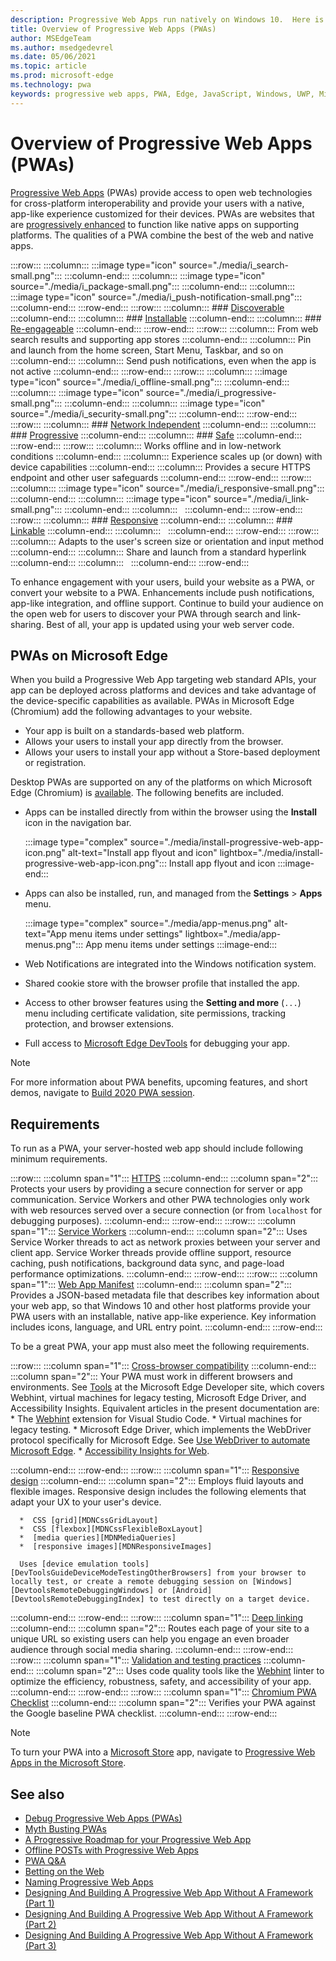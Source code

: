 ```yaml
---
description: Progressive Web Apps run natively on Windows 10.  Here is everything you need to know as a web developer.
title: Overview of Progressive Web Apps (PWAs)
author: MSEdgeTeam
ms.author: msedgedevrel
ms.date: 05/06/2021
ms.topic: article
ms.prod: microsoft-edge
ms.technology: pwa
keywords: progressive web apps, PWA, Edge, JavaScript, Windows, UWP, Microsoft Store
---
```

# Overview of Progressive Web Apps (PWAs)

[Progressive Web Apps][MDNApps] (PWAs) provide access to open web technologies for cross-platform interoperability and provide your users with a native, app-like experience customized for their devices.  PWAs are websites that are [progressively enhanced][AListApartUnderstandingProgressiveEnhancement] to function like native apps on supporting platforms.  The qualities of a PWA combine the best of the web and native apps.

:::row:::
    :::column:::
        :::image type="icon" source="./media/i_search-small.png":::
    :::column-end:::
    :::column:::
        :::image type="icon" source="./media/i_package-small.png":::
    :::column-end:::
    :::column:::
        :::image type="icon" source="./media/i_push-notification-small.png":::
    :::column-end:::
:::row-end:::
:::row:::
    :::column:::
        ### [Discoverable][MDNPwaAdvantagesDiscoverable]
    :::column-end:::
    :::column:::
        ### [Installable][MDNPwaAdvantagesInstallable]
    :::column-end:::
    :::column:::
        ### [Re-engageable][MDNPwaAdvantagesReEngageable]
    :::column-end:::
:::row-end:::
:::row:::
    :::column:::
        From web search results and supporting app stores
    :::column-end:::
    :::column:::
        Pin and launch from the home screen, Start Menu, Taskbar, and so on
    :::column-end:::
    :::column:::
        Send push notifications, even when the app is not active
    :::column-end:::
:::row-end:::
:::row:::
    :::column:::
        :::image type="icon" source="./media/i_offline-small.png":::
    :::column-end:::
    :::column:::
        :::image type="icon" source="./media/i_progressive-small.png":::
    :::column-end:::
    :::column:::
        :::image type="icon" source="./media/i_security-small.png":::
    :::column-end:::
:::row-end:::
:::row:::
    :::column:::
        ### [Network Independent][MDNPwaAdvantagesNetworkIndependent]
    :::column-end:::
    :::column:::
        ### [Progressive][MDNPwaAdvantagesProgressive]
    :::column-end:::
    :::column:::
        ### [Safe][MDNPwaAdvantagesSafe]
    :::column-end:::
:::row-end:::
:::row:::
    :::column:::
        Works offline and in low-network conditions
    :::column-end:::
    :::column:::
        Experience scales up (or down) with device capabilities
    :::column-end:::
    :::column:::
        Provides a secure HTTPS endpoint and other user safeguards
    :::column-end:::
:::row-end:::
:::row:::
    :::column:::
        :::image type="icon" source="./media/i_responsive-small.png":::
    :::column-end:::
    :::column:::
        :::image type="icon" source="./media/i_link-small.png":::
    :::column-end:::
    :::column:::
        &nbsp;
    :::column-end:::
:::row-end:::
:::row:::
    :::column:::
        ### [Responsive][MDNPwaAdvantagesResponsive]
    :::column-end:::
    :::column:::
        ### [Linkable][MDNPwaAdvantagesLinkable]
    :::column-end:::
    :::column:::
        &nbsp;
    :::column-end:::
:::row-end:::
:::row:::
    :::column:::
        Adapts to the user's screen size or orientation and input method
    :::column-end:::
    :::column:::
        Share and launch from a standard hyperlink
    :::column-end:::
    :::column:::
        &nbsp;
    :::column-end:::
:::row-end:::

To enhance engagement with your users, build your website as a PWA, or convert your website to a PWA.  Enhancements include push notifications, app-like integration, and offline support. Continue to build your audience on the open web for users to discover your PWA through search and link-sharing. Best of all, your app is updated using your web server code.


<!-- ====================================================================== -->
## PWAs on Microsoft Edge

When you build a Progressive Web App targeting web standard APIs, your app can be deployed across platforms and devices and take advantage of the device-specific capabilities as available.  PWAs in Microsoft Edge \(Chromium\) add the following advantages to your website.

*   Your app is built on a standards-based web platform.
*   Allows your users to install your app directly from the browser.
*   Allows your users to install your app without a Store-based deployment or registration.

Desktop PWAs are supported on any of the platforms on which Microsoft Edge \(Chromium\) is [available](https://www.microsoft.com/edge). The following benefits are included.

*   Apps can be installed directly from within the browser using the **Install** icon in the navigation bar.

    :::image type="complex" source="./media/install-progressive-web-app-icon.png" alt-text="Install app flyout and icon" lightbox="./media/install-progressive-web-app-icon.png":::
       Install app flyout and icon
    :::image-end:::

*   Apps can also be installed, run, and managed from the **Settings** > **Apps** menu.

    :::image type="complex" source="./media/app-menus.png" alt-text="App menu items under settings" lightbox="./media/app-menus.png":::
       App menu items under settings
    :::image-end:::

*   Web Notifications are integrated into the Windows notification system.
*   Shared cookie store with the browser profile that installed the app.
*   Access to other browser features using the **Setting and more** \(`...`\) menu including certificate validation, site permissions, tracking protection, and browser extensions.
*   Full access to [Microsoft Edge DevTools][DevtoolsProgressiveWebApps] for debugging your app.

> [!NOTE]
> For more information about PWA benefits, upcoming features, and short demos, navigate to [Build 2020 PWA session][BuildVideo].


<!-- ====================================================================== -->
## Requirements

To run as a PWA, your server-hosted web app should include following minimum requirements.

:::row:::
   :::column span="1":::
      [HTTPS][WikiHttps]
   :::column-end:::
   :::column span="2":::
      Protects your users by providing a secure connection for server or app communication.  Service Workers and other PWA technologies only work with web resources served over a secure connection \(or from `localhost` for debugging purposes\).
   :::column-end:::
:::row-end:::
:::row:::
   :::column span="1":::
      [Service Workers][MDNServiceWorkerApi]
   :::column-end:::
   :::column span="2":::
      Uses Service Worker threads to act as network proxies between your server and client app.  Service Worker threads provide offline support, resource caching, push notifications, background data sync, and  page-load performance optimizations.
   :::column-end:::
:::row-end:::
:::row:::
   :::column span="1":::
      [Web App Manifest][MDNWebAppManifest]
   :::column-end:::
   :::column span="2":::
      Provides a JSON-based metadata file that describes key information about your web app, so that Windows 10 and other host platforms provide your PWA users with an installable, native app-like experience.  Key information includes icons, language, and URL entry point.
   :::column-end:::
:::row-end:::

To be a great PWA, your app must also meet the following requirements.

:::row:::
   :::column span="1":::
      [Cross-browser compatibility][MDNCrossBrowserTesting]
   :::column-end:::
   :::column span="2":::
      Your PWA must work in different browsers and environments.  See [Tools][MicrosoftDeveloperEdgeToolsRemote] at the Microsoft Edge Developer site, which covers Webhint, virtual machines for legacy testing, Microsoft Edge Driver, and Accessibility Insights.<!--link to local article instead, and in that article, link to that destination?  See Testing card of landing page.  -->  Equivalent articles in the present documentation are:
      *  The [Webhint](../visual-studio-code/webhint.md) extension for Visual Studio Code.
      *  Virtual machines for legacy testing.
      *  Microsoft Edge Driver, which implements the WebDriver protocol specifically for Microsoft Edge.  See [Use WebDriver to automate Microsoft Edge](../webdriver-chromium/index.md).
      *  [Accessibility Insights for Web][AccessibilityinsightsWebOverview].

   :::column-end:::
:::row-end:::
:::row:::
   :::column span="1":::
      [Responsive design][WikiResponsiveWebDesign]
   :::column-end:::
   :::column span="2":::
      Employs fluid layouts and flexible images.  Responsive design includes the following elements that adapt your UX to your user's device.

      *  CSS [grid][MDNCssGridLayout]
      *  CSS [flexbox][MDNCssFlexibleBoxLayout]
      *  [media queries][MDNMediaQueries]
      *  [responsive images][MDNResponsiveImages]

      Uses [device emulation tools][DevToolsGuideDeviceModeTestingOtherBrowsers] from your browser to locally test, or create a remote debugging session on [Windows][DevtoolsRemoteDebuggingWindows] or [Android][DevtoolsRemoteDebuggingIndex] to test directly on a target device.
   :::column-end:::
:::row-end:::
:::row:::
   :::column span="1":::
      [Deep linking][WikiDeepLinking]
   :::column-end:::
   :::column span="2":::
      Routes each page of your site to a unique URL so existing users can help you engage an even broader audience through social media sharing.
   :::column-end:::
:::row-end:::
:::row:::
   :::column span="1":::
      [Validation and testing practices][Webhint]
   :::column-end:::
   :::column span="2":::
      Uses code quality tools like the [Webhint][Webhint] linter to optimize the efficiency, robustness, safety, and accessibility of your app.
   :::column-end:::
:::row-end:::
:::row:::
   :::column span="1":::
      [Chromium PWA Checklist][WebDevGoodPwaChecklist]
   :::column-end:::
   :::column span="2":::
      Verifies your PWA against the Google baseline PWA checklist.
   :::column-end:::
:::row-end:::

> [!NOTE]
> To turn your PWA into a [Microsoft Store][MicrosoftDeveloperStore] app, navigate to [Progressive Web Apps in the Microsoft Store][PwaChromiumMicrosoftStore].


<!-- ====================================================================== -->
## See also

*  [Debug Progressive Web Apps (PWAs)](../devtools-guide-chromium/progressive-web-apps/index.md)
*  [Myth Busting PWAs][Davrous20191018MythBustingPwasNewEdgeEdition]
*  [A Progressive Roadmap for your Progressive Web App][CloudfourThinksProgressiveRoadmapYourWebApp]
*  [Offline POSTs with Progressive Web Apps][MediumWebEdgeOfflinePostsProgressiveWebApps]
*  [PWA Q&A][AaronGustafsonNotebookPwaQa]
*  [Betting on the Web][JoretegBlogBettingWeb]
*  [Naming Progressive Web Apps][Fberriman20170626NamingProgressiveWebApps]
*  [Designing And Building A Progressive Web App Without A Framework (Part 1)][Smashingmagazine201907ProgressiveWebAppFrameworkPart1]
*  [Designing And Building A Progressive Web App Without A Framework (Part 2)][Smashingmagazine201907ProgressiveWebAppFrameworkPart2]
*  [Designing And Building A Progressive Web App Without A Framework (Part 3)][Smashingmagazine201907ProgressiveWebAppFrameworkPart3]


<!-- ====================================================================== -->
<!-- links -->
[DevtoolsRemoteDebuggingIndex]: ../devtools-guide-chromium/remote-debugging/index.md "Get started with remote debugging Android devices | Microsoft Docs"
[DevtoolsRemoteDebuggingWindows]: ../devtools-guide-chromium/remote-debugging/windows.md "Get Started with Remote Debugging Windows 10 Devices | Microsoft Docs"
[DevToolsGuideDeviceModeTestingOtherBrowsers]: ../devtools-guide-chromium/device-mode/testing-other-browsers.md "Emulate and test other browsers | Microsoft Docs"
[DevtoolsProgressiveWebApps]: ../devtools-guide-chromium/progressive-web-apps/index.md "Debug Progressive Web Apps | Microsoft Docs"
[PwaChromiumMicrosoftStore]: ./microsoft-store.md "Publish a Progressive Web App in the Microsoft Store | Microsoft Docs"
<!-- external links at DMC -->
[WindowsUWPControlsPatternTilesNotificationsWns]: /windows/uwp/controls-and-patterns/tiles-and-notifications-windows-push-notification-services--wns--overview.md "Windows Push Notification Services (WNS) overview | Microsoft Docs"
[WindowsUWPDesignDevicesDesigningTv]: /windows/uwp/design/devices/designing-for-tv.md "Designing for Xbox and TV | Microsoft Docs"
[WindowsUWPDesignDevicesIndex]: /windows/uwp/design/devices/index.md "UI considerations for UWP devices | Microsoft Docs"
[WindowsUWPGetStartedGuide]: /windows/uwp/get-started/universal-application-platform-guide.md "What's a Universal Windows Platform (UWP) app? | Microsoft Docs"
[WindowsUWPLaunchResumeBackgroundTasks]: /windows/uwp/launch-resume/support-your-app-with-background-tasks.md "Support your app with background tasks | Microsoft Docs"
[WindowsUWPPublishIndex]: /windows/uwp/publish/index.md "Publish Windows apps and games | Microsoft Docs"
[WindowsUWPPublishDeveloperAccount]: /windows/uwp/publish/opening-a-developer-account.md "Opening a developer account | Microsoft Docs"
<!-- external links -->
[WindowsBlogsWelcomingPWAsEdgeWindows]: https://blogs.windows.com/msedgedev/2018/02/06/welcoming-progressive-web-apps-edge-windows-10/#56z7mJwKsykfbR4I.97 "Welcoming Progressive Web Apps to Microsoft Edge and Windows 10 - Windows Blogs"
[MicrosoftDeveloperEdgePlatformStatusBackgroundSync]: https://developer.microsoft.com/microsoft-edge/platform/status/backgroundsyncapi "Background Sync API - Microsoft Edge Platform Status"
[MicrosoftDeveloperEdgePlatformStatusWebAppManifest]: https://developer.microsoft.com/microsoft-edge/platform/status/webapplicationmanifest "Web App Manifest - Microsoft Edge Platform Status"
[MicrosoftDeveloperEdgeToolsRemote]: https://developer.microsoft.com/microsoft-edge/tools/remote "Instant testing"
[MicrosoftDeveloperWindowsMixedReality]: https://developer.microsoft.com/windows/mixed-reality "Mixed Reality for developers"
[MicrosoftDeveloperWindowsSurfaceHub]: https://developer.microsoft.com/windows/surfacehub "Microsoft Surface Hub"
[MicrosoftDeveloperStore]: https://developer.microsoft.com/store "Microsoft Developer Store"
[MicrosoftEdge]: https://www.microsoft.com/edge "Download New Microsoft Edge Browser"
[MicrosoftSupportWindowsFocusAssist]: https://support.microsoft.com/help/4026996/windows-10-turn-focus-assist-on-or-off "Turn Focus assist on or off in Windows 10"
[MicrosoftSupportWindowsNotificationSettings]: https://support.microsoft.com/help/4028678/windows-10-change-notification-settings "Change notification settings in Windows 10"

[AaronGustafsonNotebookPwaQa]: https://www.aaron-gustafson.com/notebook/pwa-qa "PWA Q&A"

[AListApartUnderstandingProgressiveEnhancement]: https://alistapart.com/article/understandingprogressiveenhancement "Understanding Progressive Enhancement - A List Apart"

[MDNApps]: https://developer.mozilla.org/Apps/Progressive "apps | MDN"
[MDNCache]: https://developer.mozilla.org/docs/Web/API/Cache "Cache | MDN"
[MDNCrossBrowserTesting]: https://developer.mozilla.org/docs/Learn/Tools_and_testing/Cross_browser_testing "Cross browser testing | MDN"
[MDNCssFlexibleBoxLayout]: https://developer.mozilla.org/docs/Web/CSS/CSS_Flexible_Box_Layout "CSS Flexible Box Layout | MDN"
[MDNCssGridLayout]: https://developer.mozilla.org/docs/Web/CSS/CSS_Grid_Layout "CSS Grid Layout | MDN"
[MDNFetchApi]: https://developer.mozilla.org/docs/Web/API/Fetch_API "Fetch API | MDN"
[MDNMediaQueries]: https://developer.mozilla.org/docs/Web/CSS/Media_Queries "Media queries | MDN"
[MDNNotificationsApi]: https://developer.mozilla.org/docs/Web/API/Notifications_API "Notifications API | MDN"
[MDNPushApi]: https://developer.mozilla.org/docs/Web/API/Push_API "Push API | MDN"
[MDNPwaAdvantagesDiscoverable]: https://developer.mozilla.org/docs/Web/Apps/Progressive/Advantages#Discoverable "Discoverable - Progressive web app advantages"
[MDNPwaAdvantagesInstallable]: https://developer.mozilla.org/docs/Web/Apps/Progressive/Advantages#Installable "Installable - Progressive web app advantages"
[MDNPwaAdvantagesLinkable]: https://developer.mozilla.org/Apps/Progressive/Advantages#Linkable "Linkable - Progressive web app advantages"
[MDNPwaAdvantagesNetworkIndependent]: https://developer.mozilla.org/docs/Web/Apps/Progressive/Advantages#Network_independent "Network independent - Progressive web app advantages"
[MDNPwaAdvantagesProgressive]: https://developer.mozilla.org/docs/Web/Apps/Progressive/Advantages#Progressive "Progressive - Progressive web app advantages"
[MDNPwaAdvantagesReEngageable]: https://developer.mozilla.org/docs/Web/Apps/Progressive/Advantages#Re-engageable "Re-engageable - Progressive web app advantages"
[MDNPwaAdvantagesResponsive]: https://developer.mozilla.org/Apps/Progressive/Advantages#Responsive "Responsive - Progressive web app advantages"
[MDNPwaAdvantagesSafe]: https://developer.mozilla.org/docs/Web/Apps/Progressive/Advantages#Safe "Safe - Progressive web app advantages"
[MDNResponsiveImages]: https://developer.mozilla.org/docs/Learn/HTML/Multimedia_and_embedding/Responsive_images "Responsive images | MDN"
[MDNServiceWorkerApi]: https://developer.mozilla.org/docs/Web/API/Service_Worker_API "Service Worker API | MDN"
[MDNSyncManager]: https://developer.mozilla.org/docs/Web/API/SyncManager "SyncManager | MDN"
[MDNWebAppManifest]: https://developer.mozilla.org/docs/Web/Manifest "Web App Manifest | MDN"

[BuildVideo]: https://www.youtube.com/watch?v=y4p_QHZtMKM "PWA video"

[CloudfourThinksProgressiveRoadmapYourWebApp]: https://cloudfour.com/thinks/a-progressive-roadmap-for-your-progressive-web-app "A Progressive Roadmap for your Progressive Web App"

[Davrous20191018MythBustingPwasNewEdgeEdition]: https://www.davrous.com/2019/10/18/myth-busting-pwas-the-new-edge-edition "Myth Busting PWAs – The New Edge Edition"

[Fberriman20170626NamingProgressiveWebApps]: https://fberriman.com/2017/06/26/naming-progressive-web-apps "Naming Progressive Web Apps"

[JoretegBlogBettingWeb]: https://joreteg.com/blog/betting-on-the-web "Betting on the Web"

[MediumWebEdgeOfflinePostsProgressiveWebApps]: https://medium.com/web-on-the-edge/offline-posts-with-progressive-web-apps-fc2dc4ad895 "Offline POSTs with Progressive Web Apps"

[PWABuilder]: https://www.pwabuilder.com "PWABuilder"

[Smashingmagazine201907ProgressiveWebAppFrameworkPart1]: https://www.smashingmagazine.com/2019/07/progressive-web-application-pwa-framework-part-1 "Designing And Building A Progressive Web Application Without A Framework (Part 1)"
[Smashingmagazine201907ProgressiveWebAppFrameworkPart2]: https://www.smashingmagazine.com/2019/07/progressive-web-application-pwa-framework-part-2 "Designing And Building A Progressive Web Application Without A Framework (Part 2)"
[Smashingmagazine201907ProgressiveWebAppFrameworkPart3]: https://www.smashingmagazine.com/2019/07/progressive-web-application-pwa-framework-part-3 "Designing And Building A Progressive Web Application Without A Framework (Part 3)"

[WebDevGoodPwaChecklist]: https://web.dev/pwa-checklist "What makes a good Progressive Web App? | web.dev"

[Webhint]: https://webhint.io "webhint"

[WikiDeepLinking]: https://en.wikipedia.org/wiki/Deep_linking "Deep linking - Wikipedia"
[WikiHttps]: https://en.wikipedia.org/wiki/HTTPS "HTTPS - Wikipedia"
[WikiResponsiveWebDesign]: https://en.wikipedia.org/wiki/Responsive_web_design "Responsive web design - Wikipedia"

[AccessibilityinsightsWebOverview]: https://accessibilityinsights.io/docs/web/overview "Accessibility Insights for Web | Accessibility Insights"